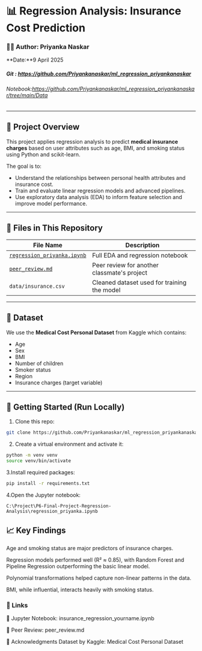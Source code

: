 # 📊 Regression Analysis: Insurance Cost Prediction

### 👨‍💻 Author:  **Priyanka Naskar** 

**Date:**9 April 2025

##### Git : https://github.com/Priyankanaskar/ml_regression_priyankanaskar

###### Notebook:https://github.com/Priyankanaskar/ml_regression_priyankanaskar/tree/main/Data
---

## 📁 Project Overview

This project applies regression analysis to predict **medical insurance charges** based on user attributes such as age, BMI, and smoking status using Python and scikit-learn.

The goal is to:
- Understand the relationships between personal health attributes and insurance cost.
- Train and evaluate linear regression models and advanced pipelines.
- Use exploratory data analysis (EDA) to inform feature selection and improve model performance.

---

## 📂 Files in This Repository

| File Name | Description |
|-----------|-------------|
| [`regression_priyanka.ipynb`]([./insurance_regression_yourname.ipynb](https://github.com/Priyankanaskar/ml_regression_priyankanaskar/blob/main/Data/regression_priyanka.ipynb)) | Full EDA and regression notebook |
| [`peer_review.md`]([./peer_review.md](https://github.com/Priyankanaskar/ml_regression_priyankanaskar/blob/main/peer_review.md)) | Peer review for another classmate's project |
| `data/insurance.csv` | Cleaned dataset used for training the model |

---

## 🧪 Dataset

We use the **Medical Cost Personal Dataset** from Kaggle which contains:
- Age
- Sex
- BMI
- Number of children
- Smoker status
- Region
- Insurance charges (target variable)

---

## 🧰 Getting Started (Run Locally)

1. Clone this repo:
```bash
git clone https://github.com/Priyankanaskar/ml_regression_priyankanaskar
```

2. Create a virtual environment and activate it:
```bash
python -m venv venv
source venv/bin/activate  
```

3.Install required packages:
```bash
pip install -r requirements.txt
```

4.Open the Jupyter notebook:
```
C:\Project\P6-Final-Project-Regression-Analysis\regression_priyanka.ipynb
```

## 📈 Key Findings
Age and smoking status are major predictors of insurance charges.

Regression models performed well (R² ≈ 0.85), with Random Forest and Pipeline Regression outperforming the basic linear model.

Polynomial transformations helped capture non-linear patterns in the data.

BMI, while influential, interacts heavily with smoking status.

### 🔗 Links
📓 Jupyter Notebook: insurance_regression_yourname.ipynb

📝 Peer Review: peer_review.md

🙌 Acknowledgments
Dataset by Kaggle: Medical Cost Personal Dataset